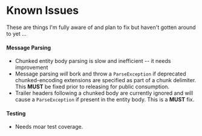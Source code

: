 # Known Issues

These are things I'm fully aware of and plan to fix but haven't gotten around to yet ...

#### Message Parsing

- Chunked entity body parsing is slow and inefficient -- it needs improvement
- Message parsing *will* bork and throw a `ParseException` if deprecated chunked-encoding extensions
are specified as part of a chunk delimiter. This **MUST** be fixed prior to releasing for
public consumption.
- Trailer headers following a chunked body are currently ignored and will cause a `ParseException`
if present in the entity body. This is a **MUST** fix.

#### Testing

- Needs moar test coverage.
